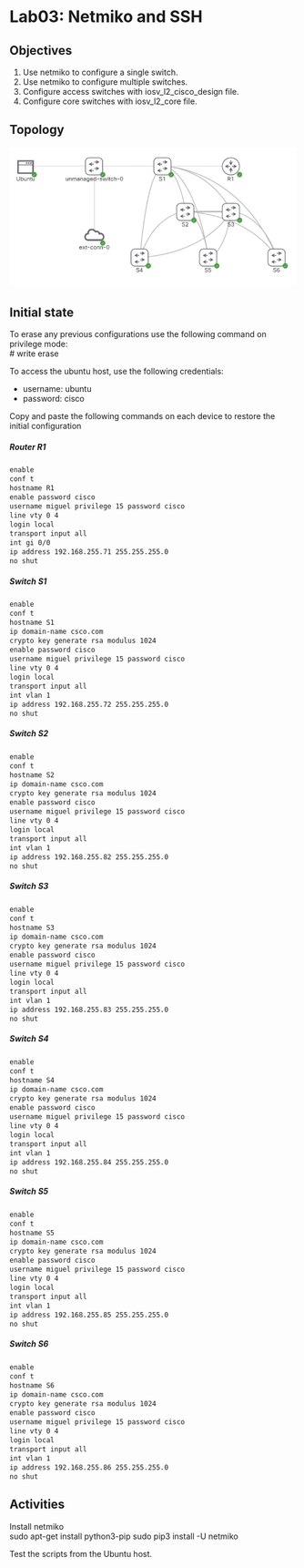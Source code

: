 # Lab03: Netmiko and SSH  

## Objectives

1. Use netmiko to configure a single switch.
2. Use netmiko to configure multiple switches.
3. Configure access switches with iosv_l2_cisco_design file.
4. Configure core switches with iosv_l2_core file.

## Topology

![Topology](/lab02/lab02.PNG)

## Initial state

To erase any previous configurations use the following command on privilege mode:  
\# write erase  

To access the ubuntu host, use the following credentials:
- username: ubuntu
- password: cisco

Copy and paste the following commands on each device to restore the initial configuration

##### Router R1
    enable
    conf t
    hostname R1
    enable password cisco
    username miguel privilege 15 password cisco
    line vty 0 4
    login local
    transport input all
    int gi 0/0
    ip address 192.168.255.71 255.255.255.0
    no shut

##### Switch S1
    enable
    conf t
    hostname S1
    ip domain-name csco.com
    crypto key generate rsa modulus 1024
    enable password cisco
    username miguel privilege 15 password cisco
    line vty 0 4
    login local
    transport input all
    int vlan 1
    ip address 192.168.255.72 255.255.255.0
    no shut

##### Switch S2
    enable
    conf t
    hostname S2
    ip domain-name csco.com
    crypto key generate rsa modulus 1024
    enable password cisco
    username miguel privilege 15 password cisco
    line vty 0 4
    login local
    transport input all
    int vlan 1
    ip address 192.168.255.82 255.255.255.0
    no shut

##### Switch S3
    enable
    conf t
    hostname S3
    ip domain-name csco.com
    crypto key generate rsa modulus 1024
    enable password cisco
    username miguel privilege 15 password cisco
    line vty 0 4
    login local
    transport input all
    int vlan 1
    ip address 192.168.255.83 255.255.255.0
    no shut

##### Switch S4
    enable
    conf t
    hostname S4
    ip domain-name csco.com
    crypto key generate rsa modulus 1024
    enable password cisco
    username miguel privilege 15 password cisco
    line vty 0 4
    login local
    transport input all
    int vlan 1
    ip address 192.168.255.84 255.255.255.0
    no shut

##### Switch S5
    enable
    conf t
    hostname S5
    ip domain-name csco.com
    crypto key generate rsa modulus 1024
    enable password cisco
    username miguel privilege 15 password cisco
    line vty 0 4
    login local
    transport input all
    int vlan 1
    ip address 192.168.255.85 255.255.255.0
    no shut

##### Switch S6
    enable
    conf t
    hostname S6
    ip domain-name csco.com
    crypto key generate rsa modulus 1024
    enable password cisco
    username miguel privilege 15 password cisco
    line vty 0 4
    login local
    transport input all
    int vlan 1
    ip address 192.168.255.86 255.255.255.0
    no shut

## Activities
Install netmiko  
    sudo apt-get install python3-pip
    sudo pip3 install -U netmiko

Test the scripts from the Ubuntu host.